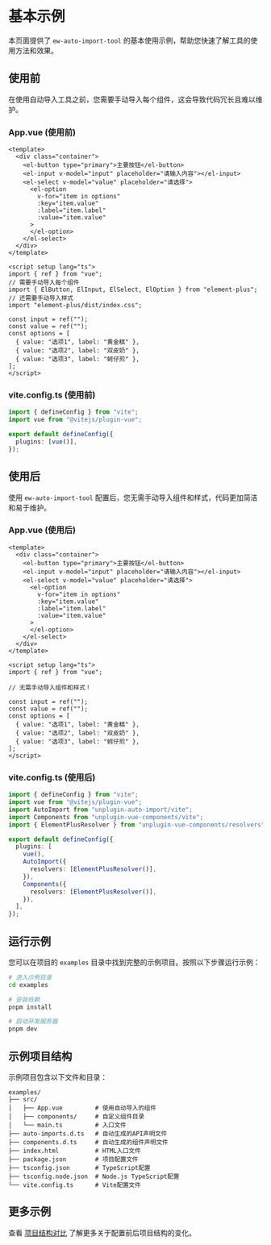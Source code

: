 # 基本示例

本页面提供了 `ew-auto-import-tool` 的基本使用示例，帮助您快速了解工具的使用方法和效果。

## 使用前

在使用自动导入工具之前，您需要手动导入每个组件，这会导致代码冗长且难以维护。

### App.vue (使用前)

```vue
<template>
  <div class="container">
    <el-button type="primary">主要按钮</el-button>
    <el-input v-model="input" placeholder="请输入内容"></el-input>
    <el-select v-model="value" placeholder="请选择">
      <el-option
        v-for="item in options"
        :key="item.value"
        :label="item.label"
        :value="item.value"
      >
      </el-option>
    </el-select>
  </div>
</template>

<script setup lang="ts">
import { ref } from "vue";
// 需要手动导入每个组件
import { ElButton, ElInput, ElSelect, ElOption } from "element-plus";
// 还需要手动导入样式
import "element-plus/dist/index.css";

const input = ref("");
const value = ref("");
const options = [
  { value: "选项1", label: "黄金糕" },
  { value: "选项2", label: "双皮奶" },
  { value: "选项3", label: "蚵仔煎" },
];
</script>
```

### vite.config.ts (使用前)

```typescript
import { defineConfig } from "vite";
import vue from "@vitejs/plugin-vue";

export default defineConfig({
  plugins: [vue()],
});
```

## 使用后

使用 `ew-auto-import-tool` 配置后，您无需手动导入组件和样式，代码更加简洁和易于维护。

### App.vue (使用后)

```vue
<template>
  <div class="container">
    <el-button type="primary">主要按钮</el-button>
    <el-input v-model="input" placeholder="请输入内容"></el-input>
    <el-select v-model="value" placeholder="请选择">
      <el-option
        v-for="item in options"
        :key="item.value"
        :label="item.label"
        :value="item.value"
      >
      </el-option>
    </el-select>
  </div>
</template>

<script setup lang="ts">
import { ref } from "vue";

// 无需手动导入组件和样式！

const input = ref("");
const value = ref("");
const options = [
  { value: "选项1", label: "黄金糕" },
  { value: "选项2", label: "双皮奶" },
  { value: "选项3", label: "蚵仔煎" },
];
</script>
```

### vite.config.ts (使用后)

```typescript
import { defineConfig } from "vite";
import vue from "@vitejs/plugin-vue";
import AutoImport from "unplugin-auto-import/vite";
import Components from "unplugin-vue-components/vite";
import { ElementPlusResolver } from "unplugin-vue-components/resolvers";

export default defineConfig({
  plugins: [
    vue(),
    AutoImport({
      resolvers: [ElementPlusResolver()],
    }),
    Components({
      resolvers: [ElementPlusResolver()],
    }),
  ],
});
```

## 运行示例

您可以在项目的 `examples` 目录中找到完整的示例项目。按照以下步骤运行示例：

```bash
# 进入示例目录
cd examples

# 安装依赖
pnpm install

# 启动开发服务器
pnpm dev
```

## 示例项目结构

示例项目包含以下文件和目录：

```
examples/
├── src/
│   ├── App.vue         # 使用自动导入的组件
│   ├── components/     # 自定义组件目录
│   └── main.ts         # 入口文件
├── auto-imports.d.ts   # 自动生成的API声明文件
├── components.d.ts     # 自动生成的组件声明文件
├── index.html          # HTML入口文件
├── package.json        # 项目配置文件
├── tsconfig.json       # TypeScript配置
├── tsconfig.node.json  # Node.js TypeScript配置
└── vite.config.ts      # Vite配置文件
```

## 更多示例

查看 [项目结构对比](/examples/project-structure) 了解更多关于配置前后项目结构的变化。
